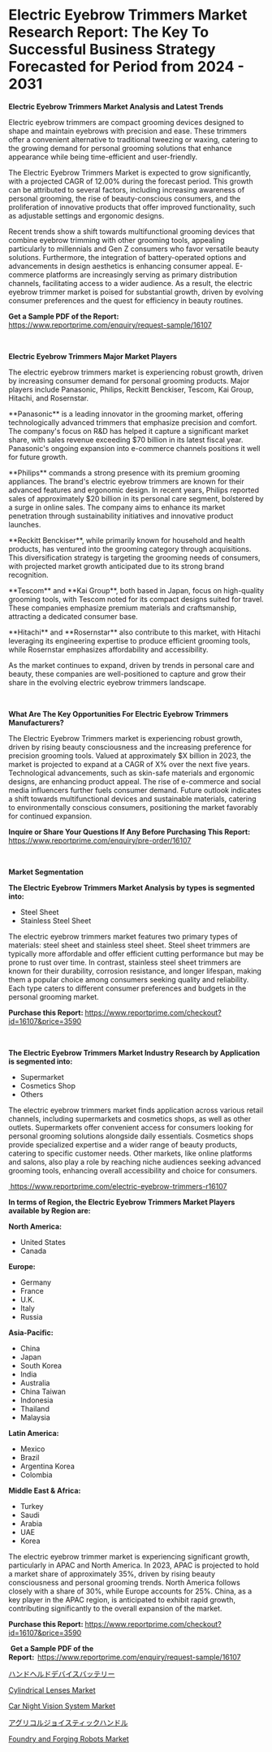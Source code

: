 <p><h1>Electric Eyebrow Trimmers Market Research Report: The Key To Successful Business Strategy Forecasted for Period from 2024 - 2031</h1></p><p><strong>Electric Eyebrow Trimmers Market Analysis and Latest Trends</strong></p>
<p><p>Electric eyebrow trimmers are compact grooming devices designed to shape and maintain eyebrows with precision and ease. These trimmers offer a convenient alternative to traditional tweezing or waxing, catering to the growing demand for personal grooming solutions that enhance appearance while being time-efficient and user-friendly. </p><p>The Electric Eyebrow Trimmers Market is expected to grow significantly, with a projected CAGR of 12.00% during the forecast period. This growth can be attributed to several factors, including increasing awareness of personal grooming, the rise of beauty-conscious consumers, and the proliferation of innovative products that offer improved functionality, such as adjustable settings and ergonomic designs. </p><p>Recent trends show a shift towards multifunctional grooming devices that combine eyebrow trimming with other grooming tools, appealing particularly to millennials and Gen Z consumers who favor versatile beauty solutions. Furthermore, the integration of battery-operated options and advancements in design aesthetics is enhancing consumer appeal. E-commerce platforms are increasingly serving as primary distribution channels, facilitating access to a wider audience. As a result, the electric eyebrow trimmer market is poised for substantial growth, driven by evolving consumer preferences and the quest for efficiency in beauty routines.</p></p>
<p><strong>Get a Sample PDF of the Report:&nbsp;</strong> <a href="https://www.reportprime.com/enquiry/request-sample/16107">https://www.reportprime.com/enquiry/request-sample/16107</a></p>
<p>&nbsp;</p>
<p><strong>Electric Eyebrow Trimmers Major Market Players</strong></p>
<p><p>The electric eyebrow trimmers market is experiencing robust growth, driven by increasing consumer demand for personal grooming products. Major players include Panasonic, Philips, Reckitt Benckiser, Tescom, Kai Group, Hitachi, and Rosernstar. </p><p>**Panasonic** is a leading innovator in the grooming market, offering technologically advanced trimmers that emphasize precision and comfort. The company's focus on R&D has helped it capture a significant market share, with sales revenue exceeding $70 billion in its latest fiscal year. Panasonic's ongoing expansion into e-commerce channels positions it well for future growth.</p><p>**Philips** commands a strong presence with its premium grooming appliances. The brand's electric eyebrow trimmers are known for their advanced features and ergonomic design. In recent years, Philips reported sales of approximately $20 billion in its personal care segment, bolstered by a surge in online sales. The company aims to enhance its market penetration through sustainability initiatives and innovative product launches.</p><p>**Reckitt Benckiser**, while primarily known for household and health products, has ventured into the grooming category through acquisitions. This diversification strategy is targeting the grooming needs of consumers, with projected market growth anticipated due to its strong brand recognition.</p><p>**Tescom** and **Kai Group**, both based in Japan, focus on high-quality grooming tools, with Tescom noted for its compact designs suited for travel. These companies emphasize premium materials and craftsmanship, attracting a dedicated consumer base. </p><p>**Hitachi** and **Rosernstar** also contribute to this market, with Hitachi leveraging its engineering expertise to produce efficient grooming tools, while Rosernstar emphasizes affordability and accessibility. </p><p>As the market continues to expand, driven by trends in personal care and beauty, these companies are well-positioned to capture and grow their share in the evolving electric eyebrow trimmers landscape.</p></p>
<p>&nbsp;</p>
<p><strong>What Are The Key Opportunities For Electric Eyebrow Trimmers Manufacturers?</strong></p>
<p><p>The Electric Eyebrow Trimmers market is experiencing robust growth, driven by rising beauty consciousness and the increasing preference for precision grooming tools. Valued at approximately $X billion in 2023, the market is projected to expand at a CAGR of X% over the next five years. Technological advancements, such as skin-safe materials and ergonomic designs, are enhancing product appeal. The rise of e-commerce and social media influencers further fuels consumer demand. Future outlook indicates a shift towards multifunctional devices and sustainable materials, catering to environmentally conscious consumers, positioning the market favorably for continued expansion.</p></p>
<p><strong>Inquire or Share Your Questions If Any Before Purchasing This Report:</strong> <a href="https://www.reportprime.com/enquiry/pre-order/16107">https://www.reportprime.com/enquiry/pre-order/16107</a></p>
<p>&nbsp;</p>
<p><strong>Market Segmentation</strong></p>
<p><strong>The Electric Eyebrow Trimmers Market Analysis by types is segmented into:</strong></p>
<p><ul><li>Steel Sheet</li><li>Stainless Steel Sheet</li></ul></p>
<p><p>The electric eyebrow trimmers market features two primary types of materials: steel sheet and stainless steel sheet. Steel sheet trimmers are typically more affordable and offer efficient cutting performance but may be prone to rust over time. In contrast, stainless steel sheet trimmers are known for their durability, corrosion resistance, and longer lifespan, making them a popular choice among consumers seeking quality and reliability. Each type caters to different consumer preferences and budgets in the personal grooming market.</p></p>
<p><strong>Purchase this Report:&nbsp;</strong><a href="https://www.reportprime.com/checkout?id=16107&price=3590">https://www.reportprime.com/checkout?id=16107&price=3590</a></p>
<p>&nbsp;</p>
<p><strong>The Electric Eyebrow Trimmers Market Industry Research by Application is segmented into:</strong></p>
<p><ul><li>Supermarket</li><li>Cosmetics Shop</li><li>Others</li></ul></p>
<p><p>The electric eyebrow trimmers market finds application across various retail channels, including supermarkets and cosmetics shops, as well as other outlets. Supermarkets offer convenient access for consumers looking for personal grooming solutions alongside daily essentials. Cosmetics shops provide specialized expertise and a wider range of beauty products, catering to specific customer needs. Other markets, like online platforms and salons, also play a role by reaching niche audiences seeking advanced grooming tools, enhancing overall accessibility and choice for consumers.</p></p>
<p><a href="https://www.reportprime.com/electric-eyebrow-trimmers-r16107">&nbsp;https://www.reportprime.com/electric-eyebrow-trimmers-r16107</a></p>
<p><strong>In terms of Region, the Electric Eyebrow Trimmers Market Players available by Region are:</strong></p>
<p>
    <p> <strong> North America: </strong>
        <ul>
            <li>United States</li>
            <li>Canada</li>
        </ul>
        </p> 
    <p> <strong> Europe: </strong>
        <ul>
            <li>Germany</li>
            <li>France</li>
            <li>U.K.</li>
            <li>Italy</li>
            <li>Russia</li>
        </ul>
        </p> 
    <p> <strong> Asia-Pacific: </strong>
        <ul>
            <li>China</li>
            <li>Japan</li>
            <li>South Korea</li>
            <li>India</li>
            <li>Australia</li>
            <li>China Taiwan</li>
            <li>Indonesia</li>
            <li>Thailand</li>
            <li>Malaysia</li>
        </ul>
        </p> 
    <p> <strong> Latin America: </strong>
        <ul>
            <li>Mexico</li>
            <li>Brazil</li>
            <li>Argentina Korea</li>
            <li>Colombia</li>
        </ul>
        </p> 
    <p> <strong> Middle East & Africa: </strong>
        <ul>
            <li>Turkey</li>
            <li>Saudi</li>
            <li>Arabia</li>
            <li>UAE</li>
            <li>Korea</li>
        </ul>
    </p>
    </p>
<p><p>The electric eyebrow trimmer market is experiencing significant growth, particularly in APAC and North America. In 2023, APAC is projected to hold a market share of approximately 35%, driven by rising beauty consciousness and personal grooming trends. North America follows closely with a share of 30%, while Europe accounts for 25%. China, as a key player in the APAC region, is anticipated to exhibit rapid growth, contributing significantly to the overall expansion of the market.</p></p>
<p><strong>Purchase this Report: </strong><a href="https://www.reportprime.com/checkout?id=16107&price=3590">https://www.reportprime.com/checkout?id=16107&price=3590</a></p>
<p>&nbsp;<strong>Get a Sample PDF of the Report:&nbsp;&nbsp;</strong><a href="https://www.reportprime.com/enquiry/request-sample/16107">https://www.reportprime.com/enquiry/request-sample/16107</a></p>
<p><strong></strong></p>
<p><p><a href="https://medium.com/@isaurapx9xsianez/handheld-devices-battery-market-%E3%81%AF-%E3%82%B3%E3%82%B9%E3%83%88%E7%AE%A1%E7%90%86%E3%81%A8%E5%8A%B9%E7%8E%87%E5%90%91%E4%B8%8A%E3%82%92%E5%84%AA%E5%85%88%E3%81%97%E3%81%BE%E3%81%99-%E3%81%95%E3%82%89%E3%81%AB-%E5%A0%B1%E5%91%8A%E6%9B%B8%E3%81%AF%E5%B8%82%E5%A0%B4%E3%81%AE%E9%9C%80%E8%A6%81%E9%9D%A2%E3%81%A8%E4%BE%9B%E7%B5%A6%E9%9D%A2%E3%81%AE%E4%B8%A1%E6%96%B9%E3%82%92%E3%82%AB%E3%83%90%E3%83%BC%E3%81%97%E3%81%A6%E3%81%84%E3%81%BE%E3%81%99-handheld-ef62ba2daebb">ハンドヘルドデバイスバッテリー</a></p><p><a href="https://github.com/WillieWoodard/Market-Research-Report-List-6/blob/main/cylindrical-lenses-market.md">Cylindrical Lenses Market</a></p><p><a href="https://issuu.com/reportprime-2/docs/car-night-vision-system-market-size_f6ee64052f9297">Car Night Vision System Market</a></p><p><a href="https://medium.com/@isaurapx9xsianez/agricole-joystick-handle-market-%E3%81%AF-%E3%82%B3%E3%82%B9%E3%83%88%E7%AE%A1%E7%90%86%E3%81%A8%E5%8A%B9%E7%8E%87%E5%90%91%E4%B8%8A%E3%82%92%E5%84%AA%E5%85%88%E3%81%97%E3%81%BE%E3%81%99-%E3%81%95%E3%82%89%E3%81%AB-%E5%A0%B1%E5%91%8A%E6%9B%B8%E3%81%AF%E5%B8%82%E5%A0%B4%E3%81%AE%E9%9C%80%E8%A6%81%E9%9D%A2%E3%81%A8%E4%BE%9B%E7%B5%A6%E9%9D%A2%E3%81%AE%E4%B8%A1%E6%96%B9%E3%82%92%E3%82%AB%E3%83%90%E3%83%BC%E3%81%97%E3%81%A6%E3%81%84%E3%81%BE%E3%81%99-agricole-30001212448d">アグリコルジョイスティックハンドル</a></p><p><a href="https://www.linkedin.com/pulse/strategic-roadmap-success-global-foundry-forging-robots-0z7ne?trackingId=eyCMl0GERVKXDSPNBNPD%2BA%3D%3D">Foundry and Forging Robots Market</a></p></p>